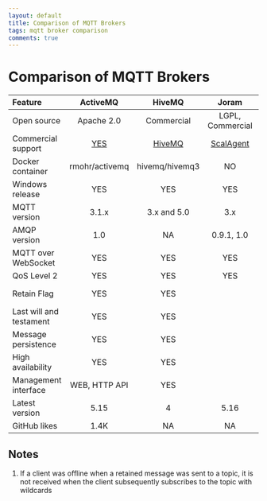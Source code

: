 ```yaml
---
layout: default
title: Comparison of MQTT Brokers
tags: mqtt broker comparison
comments: true
---
```

# Comparison of MQTT Brokers

|         Feature         |                    ActiveMQ                    |              HiveMQ              |                  Joram                  |     Mosquitto     |       RabbitMQ       |       VerneMQ        |
| :---------------------- | :--------------------------------------------: | :------------------------------: | :-------------------------------------: | :---------------: | :------------------: | :------------------: |
| Open source             |                   Apache 2.0                   |            Commercial            |            LGPL, Commercial             |      EPL/EDL      |       MPL 1.1        |      Apache 2.0      |
| Commercial support      | [YES](http://activemq.apache.org/support.html) | [HiveMQ](https://www.hivemq.com) | [ScalAgent](https://www.scalagent.com/) |       TIBCO       |       Pivotal        |    Octavo Labs AG    |
| Docker container        |                 rmohr/activemq                 |          hivemq/hivemq3          |                   NO                    | eclipse-mosquitto |      rabbitmq:3      | erlio/docker-vernemq |
| Windows release         |                      YES                       |               YES                |                   YES                   |        YES        |         YES          |          NO          |
| MQTT version            |                     3.1.x                      |           3.x and 5.0            |                   3.x                   |       3.1.1       |        3.1.1         |     3.x and 5.0      |
| AMQP version            |                      1.0                       |                NA                |               0.9.1, 1.0                |        NA         |   0.8, 0.9.x, 1.0    |          NA          |
| MQTT over WebSocket     |                      YES                       |               YES                |                   YES                   |        YES        |         YES          |         YES          |
| QoS Level 2             |                      YES                       |               YES                |                   YES                   |        YES        |          NO          |         YES          |
| Retain Flag             |                      YES                       |               YES                |                                         |        YES        | Partial ([see note 1](#notes)) |         YES          |
| Last will and testament |                      YES                       |               YES                |                                         |        YES        |         YES          |         YES          |
| Message persistence     |                      YES                       |               YES                |                                         |        YES        |         YES          |         YES          |
| High availability       |                      YES                       |               YES                |                                         |        YES        |         YES          |         YES          |
| Management interface    |                 WEB, HTTP API                  |               YES                |                                         |  mosquitto.conf   |   WEB, rabbitmqctl   | HTTP API, vmq-admin  |
| Latest version          |                      5.15                      |                4                 |                  5.16                   |       1.5.8       |        3.7.13        |        1.7.1         |
| GitHub likes            |                      1.4K                      |                NA                |                   NA                    |       2.4K        |         5.4K         |         1.7K         |

## Notes

1. If a client was offline when a retained message was sent to a topic, it is not received when the client subsequently subscribes to the topic with wildcards
